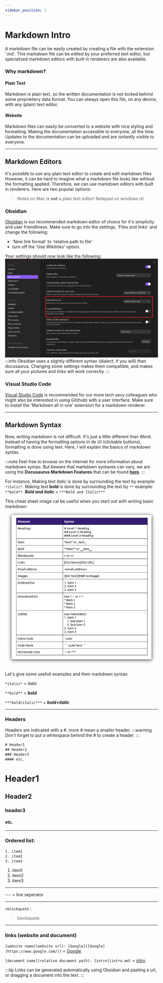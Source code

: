 ```yaml
---
sidebar_position: 1
---
```



# Markdown Intro
A markdown file can be easily created by creating a file with the extension '.md'. This markdown file can be edited by your preferred text editor, but specialized markdown editors with built in renderers are also available. 

### Why markdown?
#### Plain Text
Markdown is plain text, so the written documentation is not locked behind some proprietiery data format. You can always open this file, on any device, with any (plain) text editor.
#### Website
Markdown files can easily be converted to a website with nice styling and formatting. Making the documentation accessible to everyone, all the time. Updates to the documentation can be uploaded and are isntantly visible to everyone.

---

## Markdown Editors
It's possible to use any plain text editor to create and edit markdown files. However, it can be hard to imagine what a markdown file looks like wihtout the formatting applied. Therefore, we can use markdown editors with built in renderers. Here are two popular options:
>Notes on Mac is **not** a plain text editor!
>Notepad on windows is!


### Obsidian
[Obsidian](https://obsidian.md/) is our recommended markdown editor of choice for it's simplicity and user friendliness. Make sure to go into the settings, 'Files and links' and change the following:
- 'New link format' to 'relative path to file' 
- turn off the 'Use Wikilinks' option. 

Your settings should now look like the following:
![](img/Schermafbeelding%202024-01-25%20111531.png)
:::info
Obsidian uses a slightly different syntax (dialect, if you will) than docusaurus. Changing some settings makes them compatible, and makes sure all your pictures and links will work correctly.
:::

### Visual Studio Code
[Visual Studio Code](https://code.visualstudio.com/) is recommended for our more tech savy colleagues who might also be interested in using Git(hub) with a user interface. Make sure to install the 'Markdown all in one' extension for a markdown renderer.

---
## Markdown Syntax
Now, writing markdown is not difficult. It's just a little different than Word. Instead of having the formatting options in de UI (clickable buttons), formatting is done using text. Here, I will explain the basics of markdown syntax.

:::note
Feel free to browse on the internet for more information about markdown syntax. But beware that markdown syntaxes can vary, we are using the **Docusaurus Markdown Features** that can be found [**here**](https://docusaurus.io/docs/markdown-features).
:::

For instance, Making text *Italic* is done by surrounding the text by example: `*italic*`.
Making text **bold** is done by surrounding the text by `**` example: `**bold**`.
***Bold and italic*** = `***Bold and Italic***`

This cheat sheet image cal be useful when you start out with writing basic markdown:
![Markdown Syntax Cheat Sheet](img/markdown-syntax-cheatsheet.webp)

Let's give some usefull examples and their markdown syntax:

`*italic*` = *italic*

`**bold**` = **bold**

`***bold+italic***` = ***bold+italic***

---

### Headers
Headers are indicated with a #. more # mean a smaller header.
:::warning
Don't forget to put a whitespace behind the # to create a header.
:::
```
# Header1
## Header2
### Header3
#### etc.
```
# Header1
## Header2
### header3
#### etc.

---

### Ordered list:
```
1. item1
2. item2
3. item3
```
1. item1
2. item2
3. item3
---

--- = line seperator

---

`>blockquote` : 
>blockquote

---
### links (website and document)
`[website name](website url): [Google]([Google](https://www.google.com/))` = [Google]([Google](https://www.google.com/))

`[document name](relative document path): [intro](intro.md)` = [intro](intro.md)

:::tip
Links can be generated automatically using Obsidian and pasting a url, or dragging a document into the text.
:::




